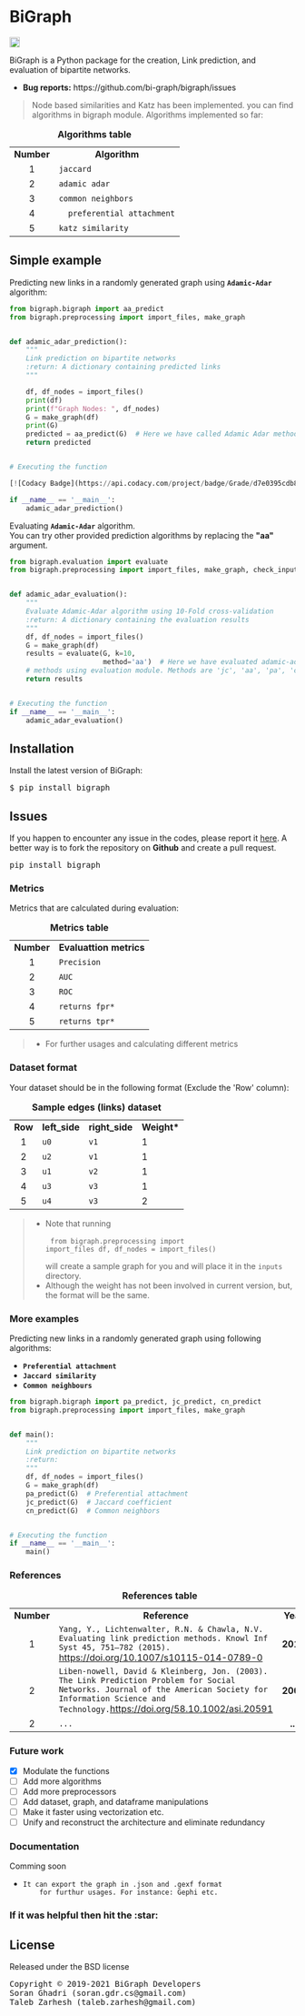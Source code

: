 <h1>BiGraph</h1>
<a href="https://img.shields.io/pypi/v/bigraph"><img src="https://badge.fury.io/py/bigraph.svg" alt="PyPI version" height="18"></a>


<p>BiGraph is a Python package for the creation, Link prediction, and 
evaluation of bipartite networks.</p>

<ul>
    <li><b>Bug reports:</b> https://github.com/bi-graph/bigraph/issues</li>
</ul>

> Node based similarities and Katz has been implemented. you can find algorithms in bigraph module. Algorithms implemented so far:

<div align="center">
<table>
<caption><b>Algorithms table</b></caption>
    <tr>
        <td><b>Number</b></td>
        <td align="center"><b>Algorithm</b></td>
    </tr>
    <tr>
        <td align="center">1</td>
        <td><code>jaccard</code></td>
    </tr>
    <tr>
        <td align="center">2</td>
        <td><code>adamic adar</code></td>
    </tr>
    <tr>
        <td align="center">3</td>
        <td><code>common neighbors</code></td>
    </tr>
    <tr>
        <td align="center">4</td>
        <td><code>	preferential attachment</code></td>
    </tr>
    <tr>
        <td align="center">5</td>
        <td><code>katz similarity</code></td>
    </tr>
</table>
</div>

<h2>Simple example</h2>
<p>Predicting new links in a randomly generated graph using 
<code><b>Adamic-Adar</b></code> algorithm:</p>

```python
from bigraph.bigraph import aa_predict
from bigraph.preprocessing import import_files, make_graph


def adamic_adar_prediction():
    """
    Link prediction on bipartite networks
    :return: A dictionary containing predicted links
    """

    df, df_nodes = import_files()
    print(df)
    print(f"Graph Nodes: ", df_nodes)
    G = make_graph(df)
    print(G)
    predicted = aa_predict(G)  # Here we have called Adamic Adar method from bigraph module
    return predicted


# Executing the function

[![Codacy Badge](https://api.codacy.com/project/badge/Grade/d7e0395cdb814c89bf879ffe3581153c)](https://app.codacy.com/gh/bi-graph/bigraph?utm_source=github.com&utm_medium=referral&utm_content=bi-graph/bigraph&utm_campaign=Badge_Grade)

if __name__ == '__main__':
    adamic_adar_prediction()
```

<p>Evaluating <code><b>Adamic-Adar</b></code> algorithm.<br>
You can try other provided prediction algorithms by replacing the <b>"aa"</b> argument.</p>

```python
from bigraph.evaluation import evaluate
from bigraph.preprocessing import import_files, make_graph, check_input_files


def adamic_adar_evaluation():
    """
    Evaluate Adamic-Adar algorithm using 10-Fold cross-validation 
    :return: A dictionary containing the evaluation results
    """
    df, df_nodes = import_files()
    G = make_graph(df)
    results = evaluate(G, k=10,
                       method='aa')  # Here we have evaluated adamic-adar
    # methods using evaluation module. Methods are 'jc', 'aa', 'pa', 'cn'
    return results


# Executing the function
if __name__ == '__main__':
    adamic_adar_evaluation()
```

<div>
  <h2>Installation</h2>
  <p>Install the latest version of BiGraph:</p>
  <pre>$ pip install bigraph</pre>
</div>

<div>
  <h2>Issues</h2>
  <p>If you happen to encounter any issue in the codes, please report it
    <a href="https://github.com/bi-graph/bigraph/issues">here</a>. 
    A better way is to fork the repository on <b>Github</b> and create a pull request.</p>
  <pre>pip install bigraph</pre>
</div>


<h3>Metrics</h3>
<p>Metrics that are calculated during evaluation:</p>

<div>
<table>
<caption><b>Metrics table</b></caption>
    <tr>
        <td><b>Number</b></td>
        <td align="center"><b>Evaluattion metrics</b></td>
    </tr>
    <tr>
        <td align="center">1</td>
        <td><code>Precision</code></td>
    </tr>
    <tr>
        <td align="center">2</td>
        <td><code>AUC</code></td>
    </tr>
    <tr>
        <td align="center">3</td>
        <td><code>ROC</code></td>
    </tr>
    <tr>
        <td align="center">4</td>
        <td><code>returns fpr*</code></td>
    </tr>
    <tr>
        <td align="center">5</td>
        <td><code>returns tpr*</code></td>
    </tr>
</table>
</div>

> * For further usages and calculating different metrics

<h3>Dataset format</h3>
<p>Your dataset should be in the following format (Exclude the 'Row' column):</p>

<div>
<table>
<caption><b>Sample edges (links) dataset</b></caption>
    <tr>
        <td><b>Row</b></td>
        <td align="center"><b>left_side</b></td>
        <td align="center"><b>right_side</b></td>
        <td align="center"><b>Weight*</b></td>
    </tr>
    <tr>
        <td align="center">1</td>
        <td><code>u0</code></td>
        <td><code>v1</code></td>
        <td>1</td>
    </tr>
    <tr>
        <td align="center">2</td>
        <td><code>u2</code></td>
        <td><code>v1</code></td>
        <td>1</td>
    </tr>
    <tr>
        <td align="center">3</td>
        <td><code>u1</code></td>
        <td><code>v2</code></td>
        <td>1</td>
    </tr>
    <tr>
        <td align="center">4</td>
        <td><code>u3</code></td>
        <td><code>v3</code></td>
        <td>1</td>
    </tr>
    <tr>
        <td align="center">5</td>
        <td><code>u4</code></td>
        <td><code>v3</code></td>
        <td>2</td>
    </tr>
</table>
</div>

> * Note that running <pre>
<code>from bigraph.preprocessing import import_files
df, df_nodes = import_files()</code></pre>will create a sample graph for you and will place it in the
<code>inputs</code> directory.
> * Although the weight has not been involved in current version, but, the format will be the same.

<h3>More examples</h3>
<p>Predicting new links in a randomly generated graph using following algorithms:</p>
<ul>
  <li><code><b>Preferential attachment</b></code></li>
  <li><code><b>Jaccard similarity</b></code></li>
  <li><code><b>Common neighbours</b></code></li>
</ul>

```python
from bigraph.bigraph import pa_predict, jc_predict, cn_predict
from bigraph.preprocessing import import_files, make_graph


def main():
    """
    Link prediction on bipartite networks
    :return:
    """
    df, df_nodes = import_files()
    G = make_graph(df)
    pa_predict(G)  # Preferential attachment
    jc_predict(G)  # Jaccard coefficient
    cn_predict(G)  # Common neighbors


# Executing the function
if __name__ == '__main__':
    main()
```

<h3>References</h3>

<div>
<table>
<caption><b>References table</b></caption>
    <tr>
        <td><b>Number</b></td>
        <td align="center"><b>Reference</b></td>
        <td align="center"><b>Year</b></td>
    </tr>
    <tr>
        <td align="center">1</td>
        <td><code>Yang, Y., Lichtenwalter, R.N. & Chawla, N.V. Evaluating link prediction methods. Knowl Inf Syst 45, 751–782 (2015).</code> <a href="https://doi.org/10.1007/s10115-014-0789-0"
target="_blank">https://doi.org/10.1007/s10115-014-0789-0</a></td>
        <td align="center"><b>2015</b></td>
    </tr>
    <tr>
        <td align="center">2</td>
        <td><code>Liben-nowell, David & Kleinberg, Jon. (2003). The Link Prediction Problem for Social Networks. Journal of the American Society for Information Science and Technology.</code><a href="https://doi.org/58.10.1002/asi.20591"
target="_blank">https://doi.org/58.10.1002/asi.20591</a></td>
        <td align="center"><b>2003</b></td>
    </tr>
    <tr>
        <td align="center">2</td>
        <td><code>...</code></td>
        <td align="center"><b>...</b></td>
    </tr>
</table>
</div>

<h3>Future work</h3>

- [x] Modulate the functions
- [ ] Add more algorithms
- [ ] Add more preprocessors
- [ ] Add dataset, graph, and dataframe manipulations
- [ ] Make it faster using vectorization etc.
- [ ] Unify and reconstruct the architecture and eliminate redundancy

<h3>Documentation</h3>
<p>Comming soon</p>


<ul>
  <li>
    <code>It can export the graph in .json and .gexf format 
    for furthur usages. For instance: Gephi etc.</code>
  </li>
</ul>


<h3>If it was helpful then hit the <span>:star:</span></h3>

<h2>License</h3>
<p>Released under the BSD license</p>
<div class="footer"><pre>Copyright &copy; 2019-2021 BiGraph Developers
Soran Ghadri (soran.gdr.cs@gmail.com)
Taleb Zarhesh (taleb.zarhesh@gmail.com)</pre>
</div>